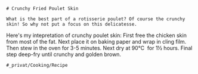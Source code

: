 
    # Crunchy Fried Poulet Skin

    What is the best part of a rotisserie poulet? Of course the crunchy skin! So why not put a focus on this delicatesse.

Here's my intepretation of crunchy poulet skin:
First free the chicken skin from most of the fat. Next place it on baking paper and wrap in cling film. Then stew in the oven for 3-5 minutes. Next dry at 90°C  for 1½ hours.
Final step deep-fry until crunchy and golden brown.

    #_privat/Cooking/Recipe
    
